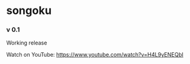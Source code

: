 # songoku

### v 0.1
Working release

Watch on YouTube: https://www.youtube.com/watch?v=H4L9yENEQbI
